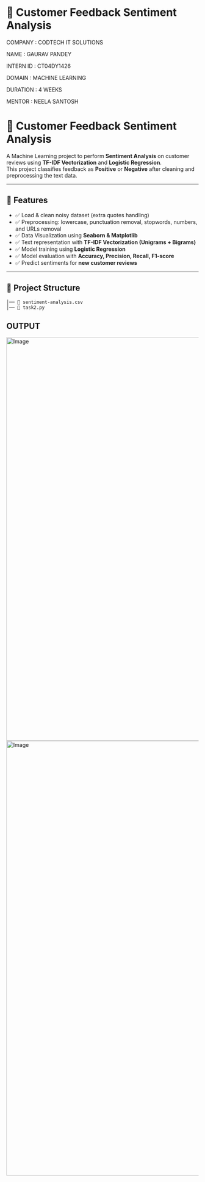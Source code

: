 # 📝 Customer Feedback Sentiment Analysis  
COMPANY : CODTECH IT SOLUTIONS

NAME : GAURAV PANDEY

INTERN ID : CT04DY1426

DOMAIN : MACHINE LEARNING

DURATION : 4 WEEKS

MENTOR : NEELA SANTOSH

# 📝 Customer Feedback Sentiment Analysis  

A Machine Learning project to perform **Sentiment Analysis** on customer reviews using **TF-IDF Vectorization** and **Logistic Regression**.  
This project classifies feedback as **Positive** or **Negative** after cleaning and preprocessing the text data.  

---

## 🚀 Features  
- ✅ Load & clean noisy dataset (extra quotes handling)  
- ✅ Preprocessing: lowercase, punctuation removal, stopwords, numbers, and URLs removal  
- ✅ Data Visualization using **Seaborn & Matplotlib**  
- ✅ Text representation with **TF-IDF Vectorization (Unigrams + Bigrams)**  
- ✅ Model training using **Logistic Regression**  
- ✅ Model evaluation with **Accuracy, Precision, Recall, F1-score**  
- ✅ Predict sentiments for **new customer reviews**  

---

## 📂 Project Structure  
    │── 📄 sentiment-analysis.csv
    │── 📄 task2.py
## OUTPUT
<img width="1918" height="1058" alt="Image" src="https://github.com/user-attachments/assets/46cc681e-470c-42b6-9f4b-39caf2fd481e" />
<img width="1919" height="1140" alt="Image" src="https://github.com/user-attachments/assets/bf0c00bb-640e-4e0e-9394-bb315f69c75f" />
